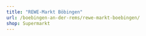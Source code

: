```yaml
---
title: "REWE-Markt Böbingen"
url: /boebingen-an-der-rems/rewe-markt-boebingen/
shop: Supermarkt
---
```

